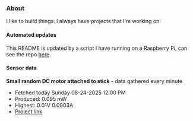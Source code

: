 ### About
I like to build things. I always have projects that I'm working on.

#### Automated updates
This README is updated by a script I have running on a Raspberry Pi, can see the repo [here](https://github.com/jdc-cunningham/raspi-git-repo-updater).

#### Sensor data


**Small random DC motor attached to stick** - data gathered every minute
- Fetched today Sunday 08-24-2025 12:00 PM
- Produced: 0.095 mW
- Highest: 0.01V 0.0003A
- [Project link](https://github.com/jdc-cunningham/turbine-raspi)